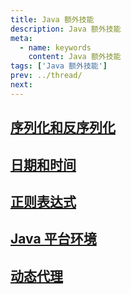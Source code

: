 ```yaml
---
title: Java 额外技能
description: Java 额外技能
meta:
  - name: keywords
    content: Java 额外技能
tags: ['Java 额外技能']
prev: ../thread/
next: 
---
```


## [序列化和反序列化](./serialization)

## [日期和时间](https://docs.oracle.com/javase/tutorial/datetime/overview/index.html)

## [正则表达式](https://docs.oracle.com/javase/tutorial/essential/regex/index.html)

## [Java 平台环境](https://docs.oracle.com/javase/tutorial/essential/environment/index.html)

## [动态代理]()